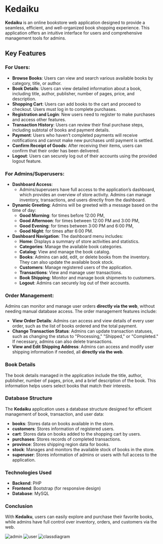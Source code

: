 # Kedaiku

**Kedaiku** is an online bookstore web application designed to provide a seamless, efficient, and well-organized book shopping experience. This application offers an intuitive interface for users and comprehensive management tools for admins.

## Key Features

### For Users:
- **Browse Books**: Users can view and search various available books by category, title, or author.
- **Book Details**: Users can view detailed information about a book, including title, author, publisher, number of pages, price, and description.
- **Shopping Cart**: Users can add books to the cart and proceed to checkout. Users must log in to complete purchases.
- **Registration and Login**: New users need to register to make purchases and access other features.
- **Transaction History**: Users can review their final purchase steps, including subtotal of books and payment details.
- **Payment**: Users who haven’t completed payments will receive notifications and cannot make new purchases until payment is settled.
- **Confirm Receipt of Goods**: After receiving their items, users can confirm that their order has been delivered.
- **Logout**: Users can securely log out of their accounts using the provided logout feature.

### For Admins/Superusers:
- **Dashboard Access**: 
  - Admins/superusers have full access to the application’s dashboard, which provides an overview of store activity. Admins can manage inventory, transactions, and users directly from the dashboard.
- **Dynamic Greeting**: Admins will be greeted with a message based on the time of day:
  - **Good Morning**: for times before 12:00 PM,
  - **Good Afternoon**: for times between 12:00 PM and 3:00 PM,
  - **Good Evening**: for times between 3:00 PM and 6:00 PM,
  - **Good Night**: for times after 6:00 PM.
- **Dashboard Navigation**: The dashboard menu includes:
  - **Home**: Displays a summary of store activities and statistics.
  - **Categories**: Manage the available book categories.
  - **Catalog**: View and manage the book catalog.
  - **Books**: Admins can add, edit, or delete books from the inventory. They can also update the available book stock.
  - **Customers**: Manage registered users of the application.
  - **Transactions**: View and manage user transactions.
  - **Book Shipping**: Monitor and manage book shipments to customers.
  - **Logout**: Admins can securely log out of their accounts.

### Order Management:
Admins can monitor and manage user orders **directly via the web**, without needing manual database access. The order management features include:
  - **View Order Details**: Admins can access and view details of every user order, such as the list of books ordered and the total payment.
  - **Change Transaction Status**: Admins can update transaction statuses, such as changing the status to "Processing," "Shipped," or "Completed." If necessary, admins can also delete transactions.
  - **View and Edit Shipping Address**: Admins can access and modify user shipping information if needed, all **directly via the web**.

### Book Details
The book details managed in the application include the title, author, publisher, number of pages, price, and a brief description of the book. This information helps users select books that match their interests.

### Database Structure
The **Kedaiku** application uses a database structure designed for efficient management of book, transaction, and user data:
- **books**: Stores data on books available in the store.
- **customers**: Stores information of registered users.
- **cart**: Stores data on books added to the shopping cart by users.
- **purchases**: Stores records of completed transactions.
- **province**: Stores shipping region data for books.
- **stock**: Manages and monitors the available stock of books in the store.
- **superuser**: Stores information of admins or users with full access to the application.

### Technologies Used
- **Backend**: PHP
- **Frontend**: Bootstrap (for responsive design)
- **Database**: MySQL

### Conclusion
With **Kedaiku**, users can easily explore and purchase their favorite books, while admins have full control over inventory, orders, and customers via the web.

![admin](https://github.com/user-attachments/assets/20bbb8b7-b7e9-4587-9f9f-4793ca50cdcb)
![user](https://github.com/user-attachments/assets/4a6a3dcc-300c-43ef-82ca-5e3cdb6b1d9a)
![classdiagram](https://github.com/user-attachments/assets/15e3913b-266c-48b5-a7ce-d80601babd62)




